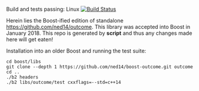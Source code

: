 Build and tests passing: Linux [![Build Status](https://travis-ci.org/ned14/boost-outcome.svg?branch=master)](https://travis-ci.org/ned14/boost-outcome)

Herein lies the Boost-ified edition of standalone https://github.com/ned14/outcome.
This library was accepted into Boost in January 2018.
This repo is generated by **script** and thus any changes made here will get eaten!

Installation into an older Boost and running the test suite:

```
cd boost/libs
git clone --depth 1 https://github.com/ned14/boost-outcome.git outcome
cd ..
./b2 headers
./b2 libs/outcome/test cxxflags=--std=c++14
```

